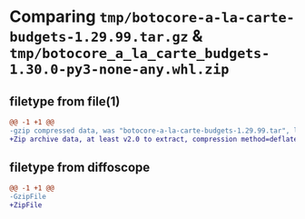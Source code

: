 # Comparing `tmp/botocore-a-la-carte-budgets-1.29.99.tar.gz` & `tmp/botocore_a_la_carte_budgets-1.30.0-py3-none-any.whl.zip`

## filetype from file(1)

```diff
@@ -1 +1 @@
-gzip compressed data, was "botocore-a-la-carte-budgets-1.29.99.tar", last modified: Sat Mar 25 01:22:29 2023, max compression
+Zip archive data, at least v2.0 to extract, compression method=deflate
```

## filetype from diffoscope

```diff
@@ -1 +1 @@
-GzipFile
+ZipFile
```


